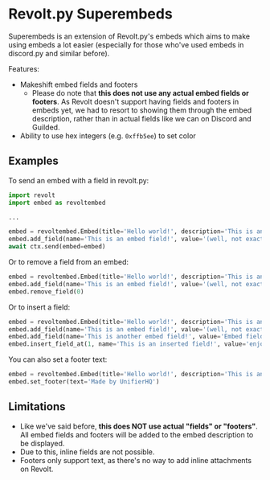 # Revolt.py Superembeds
Superembeds is an extension of Revolt.py's embeds which aims to make using embeds a lot easier (especially for those
who've used embeds in discord.py and similar before).

Features:
- Makeshift embed fields and footers
  - Please do note that **this does not use any actual embed fields or footers**. As Revolt doesn't support having
    fields and footers in embeds yet, we had to resort to showing them through the embed description, rather than in
    actual fields like we can on Discord and Guilded.
- Ability to use hex integers (e.g. `0xffb5ee`) to set color

## Examples
To send an embed with a field in revolt.py:
```py
import revolt
import embed as revoltembed

...

embed = revoltembed.Embed(title='Hello world!', description='This is an embed!')
embed.add_field(name='This is an embed field!', value='(well, not exactly)')
await ctx.send(embed=embed)
```

Or to remove a field from an embed:
```py
embed = revoltembed.Embed(title='Hello world!', description='This is an embed!')
embed.add_field(name='This is an embed field!', value='(well, not exactly)')
embed.remove_field(0)
```

Or to insert a field:
```py
embed = revoltembed.Embed(title='Hello world!', description='This is an embed!')
embed.add_field(name='This is an embed field!', value='(well, not exactly)')
embed.add_field(name='This is another embed field!', value='Embed fields are shown using the embed description.')
embed.insert_field_at(1, name='This is an inserted field!', value='enjoy :)')
```

You can also set a footer text:
```py
embed = revoltembed.Embed(title='Hello world!', description='This is an embed!')
embed.set_footer(text='Made by UnifierHQ')
```

## Limitations
- Like we've said before, **this does NOT use actual "fields" or "footers"**. All embed fields and footers will be
  added to the embed description to be displayed.
- Due to this, inline fields are not possible.
- Footers only support text, as there's no way to add inline attachments on Revolt.
